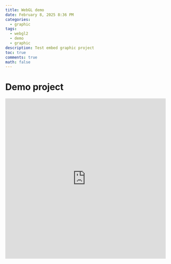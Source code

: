 ```yaml
---
title: WebGL demo
date: February 8, 2025 8:36 PM
categories:
  - graphic
tags:
  - webgl2
  - demo
  - graphic
description: Test embed graphic project
toc: true
comments: true
math: false
---
```

# Demo project
<div style="left: 0; width: 100%; position:relative; aspect-ratio: 1/1;"><iframe sandbox="allow-same-origin allow-scripts" src="https://stackblitz.com/edit/vitejs-vite-tcnhzv5f?embed=1&file=index.html&hideExplorer=1&view=preview" style="top: 0; left: 0; width: 100%; height: 100%; position: absolute; border: 0;" allowfullscreen></iframe></div>
